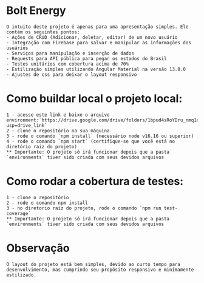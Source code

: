 # Bolt Energy
	O intuito deste projeto é apenas para uma apresentação simples. Ele contém os seguintes pontos:
	- Ações de CRUD (Adicionar, deletar, editar) de um novo usuário
	- Integração com Firebase para salvar e manipular as informações dos usuários
	- Serviços para manipulação e inserção de dados
	- Requests para API pública para pegar os estados do Brasil
	- Testes unitários com cobertura acima de 70%
	- Estilização simples utilizando Angular Material na versão 13.0.0
	- Ajustes de css para deixar o layout responsivo 

# Como buildar local o projeto local:
	1 - acesse este link e baixe o arquivo environment:`https://drive.google.com/drive/folders/1bpud4sRoYDru_nmq1cr7xqcIaiz3SaA4?usp=drive_link`
	2 - clone o repositório na sua máquina
	3 - rode o comando `npm install` (necessário node v16.16 ou superior)
	4 - rode o comando `npm start` (certifique-se que você está no diretório raiz do projeto)
	** Importante: O projeto só irá funcionar depois que a pasta `environments` tiver sido criada com seus devidos arquivos

# Como rodar a cobertura de testes:
	1 - clone o repositório
	2 - rode o comando npm install
	3 - no diretorio raiz do projeto, rode o comando `npm run test-coverage`
	** Importante: O projeto só irá funcionar depois que a pasta `environments` tiver sido criada com seus devidos arquivos

# Observação
	O layout do projeto está bem simples, devido ao curto tempo para desenvolvimento, mas cumprindo seu propósito responsivo e minimamente estilizado.

